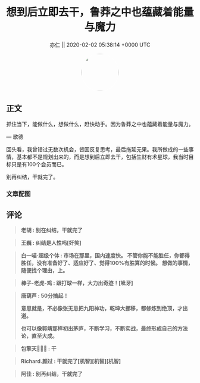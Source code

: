 <h1 align="center">想到后立即去干，鲁莽之中也蕴藏着能量与魔力</h1>




<p align="center">
    <a>亦仁 || 2020-02-02 05:38:14 &#43;0000 UTC</a>
</p>

<div align="center">
    <img src="https://images.zsxq.com/Fn3NQqCN8nuGF86yZPXSbEsl0mb3?e=1590940799&amp;token=kIxbL07-8jAj8w1n4s9zv64FuZZNEATmlU_Vm6zD:pfbNc8W3hS0oYG_hyXXh_rHMHuc=" width="100" height="100" style="border:1px solid;border-radius:50%; color:#ffffff"/>
</div>




## 正文

<div>
抓住当下，能做什么，想做什么，赶快动手。因为鲁莽之中也蕴藏着能量与魔力。

— 歌德

回头看，我曾错过无数次机会，皆因反复思考，最后拖延无果。我所做成的一些事情，基本都不是规划出来的，而是想到后立即去干，包括生财有术星球，我当时目标只是有100个会员而已。 

别再纠结，干就完了。
</div>

### 文章配图

<div class="image" align="center">

</div>


## 评论

<div align="left">
<div>

<blockquote >
<span> <strong>老胡 : 别在纠结，干就完了 </strong></span>
</blockquote>

<blockquote >
<span> <strong>王巍 : 纠结是人性吗[奸笑] </strong></span>
</blockquote>

<blockquote >
<span> <strong>白一喵·超级个体 : 市场在那里，国内速度快。
不管你能不能胜任，你都得胜任，没有准备好了、适应好了、觉得100%有胜算的时候。
想做的事情，随便找个理由，上。 </strong></span>
</blockquote>

<blockquote >
<span> <strong>棒子-老虎-鸡 : 跟打球一样，大力出奇迹！[呲牙] </strong></span>
</blockquote>

<blockquote >
<span> <strong>唐葫芦 : 50分搞起！

意思就是，不必像张无忌把九阳神功，乾坤大挪移，都修炼到绝顶，才出道。

也可以像郭靖那样初出茅庐，不断学习，不断实战，最终形成自己的方法论，直至大成。 </strong></span>
</blockquote>

<blockquote >
<span> <strong>包擎天💝💝💝 : 干 </strong></span>
</blockquote>

<blockquote >
<span> <strong>Richard.颜过 : 干就完了[机智][机智][机智] </strong></span>
</blockquote>

<blockquote >
<span> <strong>阿佳 : 别再纠结，干就完了 </strong></span>
</blockquote>

</div>
</div>
